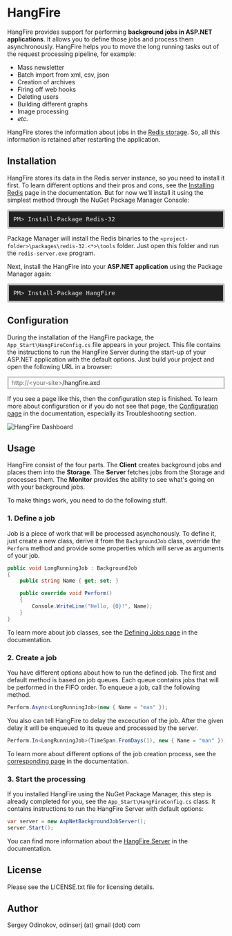 HangFire
=========

HangFire provides support for performing **background jobs in ASP.NET applications**. It allows you to define those jobs and process them asynchronously. HangFire helps you to move the long running tasks out of the request processing pipeline, for example:

- Mass newsletter
- Batch import from xml, csv, json
- Creation of archives
- Firing off web hooks
- Deleting users
- Building different graphs
- Image processing
- *etc.*

HangFire stores the information about jobs in the [Redis storage](http://redis.io). So, all this information is retained after restarting the application.

Installation
-------------

HangFire stores its data in the Redis server instance, so you need to install it first. To learn different options and their pros and cons, see the [Installing Redis]() page in the documentation. But for now we'll install it using the simplest method through the NuGet Package Manager Console:

<pre style="background-color: #202020;border: 4px solid silver;border-radius: 3px;color: #E2E2E2;display: block;padding: 10px;">PM> Install-Package Redis-32</pre>

Package Manager will install the Redis binaries to the `<project-folder>\packages\redis-32.<*>\tools` folder. Just open this folder and run the `redis-server.exe` program.

Next, install the HangFire into your **ASP.NET application** using the Package Manager again:

<pre style="background-color: #202020;border: 4px solid silver;border-radius: 3px;color: #E2E2E2;display: block;padding: 10px;">PM> Install-Package HangFire</pre>

Configuration
--------------

During the installation of the HangFire package, the `App_Start\HangFireConfig.cs` file appears in your project. This file contains the instructions to run the HangFire Server during the start-up of your ASP.NET application with the default options. Just build your project and open the following URL in a browser:

<div style="border-radius: 0;border:solid 3px #ccc;background-color:#fcfcfc;box-shadow: 1px 1px 1px #ddd inset, 1px 1px 1px #eee;padding:3px 7px;">
<span style="color: #666;">http://&lt;your-site&gt;</span>/hangfire.axd
</div>

If you see a page like this, then the configuration step is finished. To learn more about configuration or if you do not see that page, the [Configuration page]() in the documentation, especially its Troubleshooting section.

![HangFire Dashboard](https://github.com/odinserj/hangfire/raw/master/Examples/dashboard_min.png)

Usage
------

HangFire consist of the four parts. The **Client** creates background jobs and places them into the **Storage**. The **Server** fetches jobs from the Storage and processes them. The **Monitor** provides the ability to see what's going on with your background jobs.

To make things work, you need to do the following stuff.

### 1. Define a job

Job is a piece of work that will be processed asynchonously. To define it, just create a new class, derive it from the `BackgroundJob` class, override the `Perform` method and provide some properties which will serve as arguments of your job.

```csharp
public void LongRunningJob : BackgroundJob
{
    public string Name { get; set; }

    public override void Perform()
    {
        Console.WriteLine("Hello, {0}!", Name);
    }
}
```

To learn more about job classes, see the [Defining Jobs page]() in the documentation.

### 2. Create a job

You have different options about how to run the defined job. The first and default method is based on job queues. Each queue contains jobs that will be performed in the FIFO order. To enqueue a job, call the following method.

```csharp
Perform.Async<LongRunningJob>(new { Name = "man" });
```

You also can tell HangFire to delay the excecution of the job. After the given delay it will be enqueued to its queue and processed by the server.

```csharp
Perform.In<LongRunningJob>(TimeSpan.FromDays(1), new { Name = "man" });
```

To learn more about different options of the job creation process, see the [corresponding page]() in the documentation.

### 3. Start the processing

If you installed HangFire using the NuGet Package Manager, this step is already completed for you, see the `App_Start\HangFireConfig.cs` class. It contains instructions to run the HangFire Server with default options:

```csharp
var server = new AspNetBackgroundJobServer();
server.Start();
```

You can find more information about the [HangFire Server]() in the documentation.

License
--------

Please see the LICENSE.txt file for licensing details.

Author
-------

Sergey Odinokov, odinserj (at) gmail (dot) com